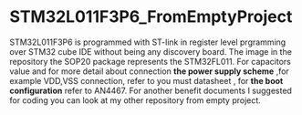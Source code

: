 # STM32L011F3P6_FromEmptyProject
STM32L011F3P6 is programmed with ST-link in register level prgramming over STM32 cube IDE without being any discovery board.
The image in the repository the SOP20 package represents the STM32FL011. For capacitors value  and for more detail about connection  **the power supply scheme** ,for example VDD,VSS connection, refer to you must datasheet , for **the boot configuration** refer to AN4467. For another benefit documents I suggested for coding you can look at my other repository from empty project.
